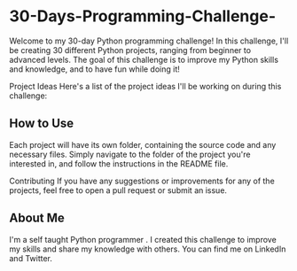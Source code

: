 # 30-Days-Programming-Challenge-
Welcome to my 30-day Python programming challenge! In this challenge, I'll be creating 30 different Python projects, ranging from beginner to advanced levels. The goal of this challenge is to improve my Python skills and knowledge, and to have fun while doing it!

Project Ideas
Here's a list of the project ideas I'll be working on during this challenge:


<h2><b>How to Use</b></h2>

Each project will have its own folder, containing the source code and any necessary files. Simply navigate to the folder of the project you're interested in, and follow the instructions in the README file.

Contributing
If you have any suggestions or improvements for any of the projects, feel free to open a pull request or submit an issue.

<h2><b>About Me</b></h2>
  
I'm a self taught Python programmer . I created this challenge to improve my skills and share my knowledge with others. You can find me on LinkedIn and Twitter.




